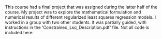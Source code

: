This course had a final project that was assigned during the latter half of the course. My project was to explore the mathematical formulation and numerical results of different regularized least squares regression models. I worked in a group with two other students. It was partially guided, with instructions in the 'Constrained_Lsq_Description.pdf' file. Not all code is included here.
